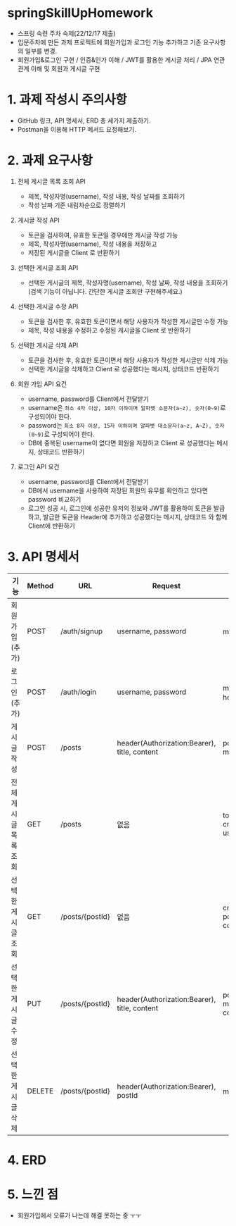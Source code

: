 # springSkillUpHomework
- 스프링 숙련 주차 숙제(22/12/17 제출)  
- 입문주차에 만든 과제 프로젝트에 회원가입과 로그인 기능 추가하고 기존 요구사항의 일부를 변경.
- 회원가입&로그인 구현 / 인증&인가 이해 / JWT를 활용한 게시글 처리 / JPA 연관관계 이해 및 회원과 게시글 구현

# 1. 과제 작성시 주의사항
- GitHub 링크, API 명세서, ERD 총 세가지 제출하기. 
- Postman을 이용해 HTTP 메서드 요청해보기.

# 2. 과제 요구사항
1. 전체 게시글 목록 조회 API
   - 제목, 작성자명(username), 작성 내용, 작성 날짜를 조회하기
   - 작성 날짜 기준 내림차순으로 정렬하기  
   
2. 게시글 작성 API
    - 토큰을 검사하여, 유효한 토큰일 경우에만 게시글 작성 가능
    - 제목, 작성자명(username), 작성 내용을 저장하고
    - 저장된 게시글을 Client 로 반환하기  
     
3. 선택한 게시글 조회 API
    - 선택한 게시글의 제목, 작성자명(username), 작성 날짜, 작성 내용을 조회하기
      (검색 기능이 아닙니다. 간단한 게시글 조회만 구현해주세요.)
   
4. 선택한 게시글 수정 API   
    - 토큰을 검사한 후, 유효한 토큰이면서 해당 사용자가 작성한 게시글만 수정 가능
    - 제목, 작성 내용을 수정하고 수정된 게시글을 Client 로 반환하기
   
5. 선택한 게시글 삭제 API    
    - 토큰을 검사한 후, 유효한 토큰이면서 해당 사용자가 작성한 게시글만 삭제 가능
    - 선택한 게시글을 삭제하고 Client 로 성공했다는 메시지, 상태코드 반환하기
   
6. 회원 가입 API 요건
    - username, password를 Client에서 전달받기
    - username은  `최소 4자 이상, 10자 이하이며 알파벳 소문자(a~z), 숫자(0~9)`로 구성되어야 한다.
    - password는  `최소 8자 이상, 15자 이하이며 알파벳 대소문자(a~z, A~Z), 숫자(0~9)`로 구성되어야 한다.
    - DB에 중복된 username이 없다면 회원을 저장하고 Client 로 성공했다는 메시지, 상태코드 반환하기
7. 로그인 API 요건
    - username, password를 Client에서 전달받기
    - DB에서 username을 사용하여 저장된 회원의 유무를 확인하고 있다면 password 비교하기
    - 로그인 성공 시, 로그인에 성공한 유저의 정보와 JWT를 활용하여 토큰을 발급하고,
      발급한 토큰을 Header에 추가하고 성공했다는 메시지, 상태코드 와 함께 Client에 반환하기

# 3. API 명세서
| 기능         | Method | URL          | Request                                    | Response                                                                |
|------------|--------|--------------|--------------------------------------------|-------------------------------------------------------------------------|
| 회원가입 (추가)  | POST   | /auth/signup | username, password                         | msg(회원가입 성공)                                                            |
| 로그인 (추가)   | POST   | /auth/login  | username, password                         | msg(로그인 성공), header(Authorization:Bearer)                               |
| 게시글 작성     | POST   | /posts       | header(Authorization:Bearer), title, content | postId, createdAt, modifiedAt, ttitle, content                              |  
| 전체게시글 목록조회 | GET    | /posts       | 없음                                         | totalPostList[ {postId, createdAt, modifiedAt, ttitle, username, content} ] |  
| 선택한 게시글 조회 | GET    | /posts/{postId}  | 없음                                         | createdAt, modifiedAt, postId, ttitle, username, content                    |  
| 선택한 게시글 수정 | PUT    | /posts/{postId}  | header(Authorization:Bearer), title, content | postId, createdAt, modifiedAt, ttitle, username, content                |  
| 선택한 게시글 삭제 | DELETE | /posts/{postId}  | header(Authorization:Bearer), postId   | msg(게시글 삭제 성공)                                                          |    

#  4. ERD


# 5. 느낀 점
- 회원가입에서 오류가 나는데 해결 못하는 중 ㅜㅜ